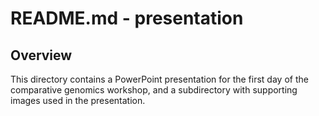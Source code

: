 # README.md - presentation

## Overview

This directory contains a PowerPoint presentation for the first day of the comparative genomics workshop, and a subdirectory with supporting images used in the presentation.

